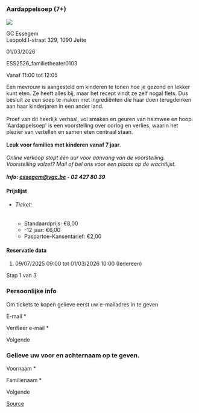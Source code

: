 ### Aardappelsoep (7+)

![](https://s3-eu-west-1.amazonaws.com/os-kwdo/prod/vgc/images/activity/686e8a862e8b2_Aardappelsoep_02®_Kathleen_Michiels.jpg)

GC Essegem  
Leopold I-straat 329, 1090 Jette

01/03/2026

ESS2526_familietheater0103

Vanaf 11:00 tot 12:05

Een mevrouw is aangesteld om kinderen te tonen hoe je gezond en lekker kunt eten. Ze heeft alles bij, maar het recept vindt ze zelf nogal flets. Dus besluit ze een soep te maken met ingrediënten die haar doen terugdenken aan haar kinderjaren in een ander land.  
<br/>Proef van dit heerlijk verhaal, vol smaken en geuren van heimwee en hoop. 'Aardappelsoep' is een voorstelling over oorlog en verlies, waarin het plezier van vertellen en samen eten centraal staan.  
<br/>**Leuk voor families met kinderen vanaf 7 jaar**.  
<br/>*Online verkoop stopt één uur voor aanvang van de voorstelling.  
Voorstelling volzet? Mail of bel ons voor een plaats op de wachtlijst.  
<br/>**Info: [essegem@vgc.be](mailto:essegem@vgc.be) - 02 427 80 39***  

#### Prijslijst

* ###### Ticket:
    
    * Standaardprijs: €8,00
    * \-12 jaar: €6,00
    * Paspartoe-Kansentarief: €2,00

  

#### Reservatie data

1.  09/07/2025 09:00 tot 01/03/2026 10:00 (Iedereen)

Stap 1 van 3

 

### Persoonlijke info

Om tickets te kopen gelieve eerst uw e-mailadres in te geven

  

E-mail \* 

Verifieer e-mail \* 

Volgende

### Gelieve uw voor en achternaam op te geven.

Voornaam \* 

Familienaam \* 

Volgende

[Source](https://tickets.vgc.be/ticketingActivity/subscribe/ESS2526_familietheater0103)